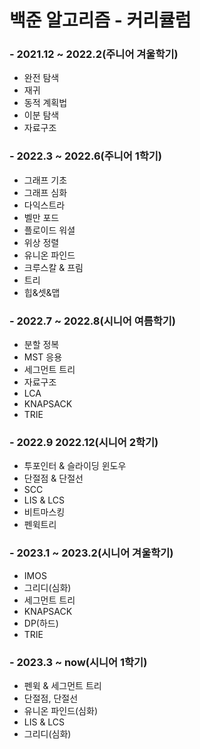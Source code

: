 # 백준 알고리즘 - 커리큘럼 

### - 2021.12 ~ 2022.2(주니어 겨울학기)
- 완전 탐색
- 재귀
- 동적 계획법
- 이분 탐색
- 자료구조

### - 2022.3 ~ 2022.6(주니어 1학기)
- 그래프 기초
- 그래프 심화
- 다익스트라
- 벨만 포드
- 플로이드 워셜
- 위상 정렬
- 유니온 파인드
- 크루스칼 & 프림
- 트리
- 힙&셋&맵

### - 2022.7 ~ 2022.8(시니어 여름학기)
- 분할 정복
- MST 응용
- 세그먼트 트리
- 자료구조
- LCA
- KNAPSACK
- TRIE

### - 2022.9  2022.12(시니어 2학기)
- 투포인터 & 슬라이딩 윈도우
- 단절점 & 단절선
- SCC
- LIS & LCS
- 비트마스킹
- 펜윅트리

### - 2023.1 ~ 2023.2(시니어 겨울학기)
- IMOS
- 그리디(심화)
- 세그먼트 트리
- KNAPSACK
- DP(하드)
- TRIE

### - 2023.3 ~ now(시니어 1학기)
- 펜윅 & 세그먼트 트리
- 단절점, 단절선
- 유니온 파인드(심화)
- LIS & LCS
- 그리디(심화)
